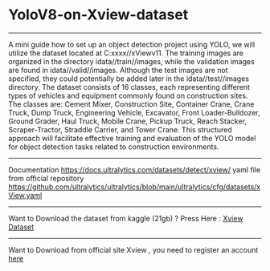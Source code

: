 # YoloV8-on-Xview-dataset
___________________________________________________________________________
A mini guide how to set up an object detection project using YOLO, we will utilize the dataset located at C:xxxx//xViewv11. 
The training images are organized in the directory idata//train//images, while the validation images are found in idata//valid//images. 
Although the test images are not specified, they could potentially be added later in the idata//test//images directory. The dataset consists of 16 classes, 
each representing different types of vehicles and equipment commonly found on construction sites. 
The classes are: Cement Mixer, Construction Site, Container Crane, Crane Truck, Dump Truck, Engineering Vehicle, Excavator, Front Loader-Bulldozer,
Ground Grader, Haul Truck, Mobile Crane, Pickup Truck, Reach Stacker, Scraper-Tractor, Straddle Carrier, and Tower Crane. 
This structured approach will facilitate effective training and evaluation of the YOLO model for object detection tasks related to construction environments.
___________________________________________________________________________
Documentation https://docs.ultralytics.com/datasets/detect/xview/
yaml file from official repository https://github.com/ultralytics/ultralytics/blob/main/ultralytics/cfg/datasets/xView.yaml
___________________________________________________________________________
Want to Download the dataset from kaggle (21gb) ? Press Here : [Xview Dataset](https://www.kaggle.com/datasets/hassanmojab/xview-dataset)
___________________________________________________________________________
Want to Download from official site Xview , you need to register an account [here](https://challenge.xviewdataset.org/data-download)
